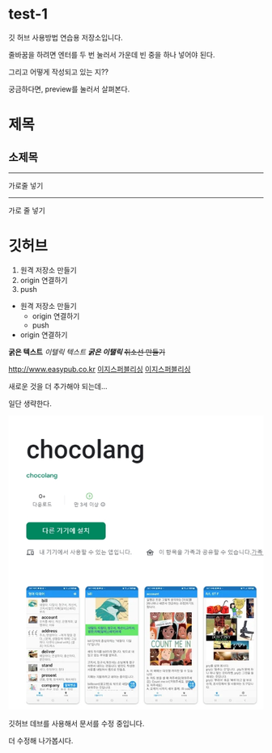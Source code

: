 # test-1
깃 허브 사용방법 연습용 저장소입니다.

줄바꿈을 하려면 엔터를 두 번 눌러서 가운데 빈 중을 하나 넣어야 된다.

그리고 어떻게 작성되고 있는 지??

궁금하다면, preview를 눌러서 살펴본다.

# 제목

## 소제목

---
가로줄 넣기

***
가로 줄 넣기

# 깃허브

1. 원격 저장소 만들기
2. origin 연결하기
3. push

- 원격 저장소 만들기
  - origin 연결하기
  - push
- origin 연결하기

**굵은 텍스트**
*이텔릭 텍스트*
***굵은 이탤릭***
  ~~취소선 만들기~~

<http://www.easypub.co.kr>
[이지스퍼블리싱](http://www.easypub.co.kr)
[이지스퍼블리싱](http://www.easypub.co.kr, "클릭하면 이지스퍼블리싱 홈페이지로 이동합니다.")

새로운 것을 더 추가해야 되는데...

일단 생략한다.

![초코랑앱 이미지](./chocolog.jpg)

깃허브 데브를 사용해서 문서를 수정 중입니다.

더 수정해 나가봅시다.







